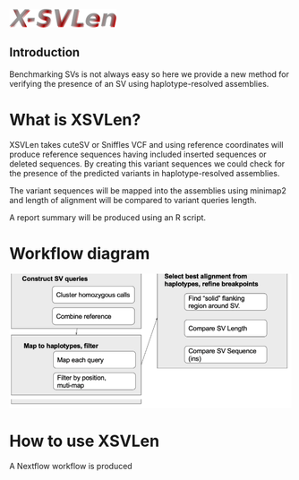 ![logo](./images/XSVLEN.PNG)




## Introduction

Benchmarking SVs is not always easy so here we provide a new method for verifying the presence of an SV using haplotype-resolved assemblies.


# What is XSVLen?

XSVLen takes cuteSV or Sniffles VCF and using reference coordinates will produce reference sequences having included inserted sequences or deleted sequences. By creating this variant sequences we could check for the presence of the predicted variants in haplotype-resolved assemblies.

The variant sequences will be mapped into the assemblies using minimap2 and length of alignment will be compared to variant queries length. 

A report summary will be produced using an R script. 

# Workflow diagram

![logo](./images/Workflow.png)

# How to use XSVLen
  
A Nextflow workflow is produced

